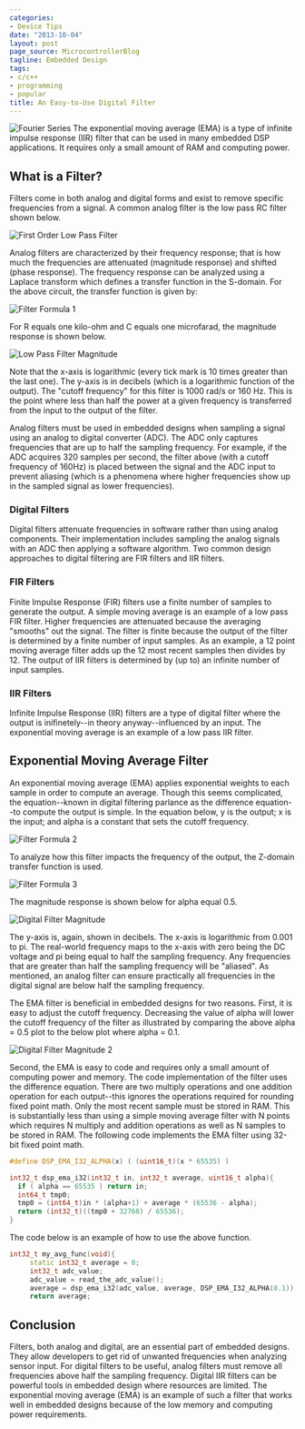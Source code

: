 ```yaml
---
categories:
- Device Tips
date: "2013-10-04"
layout: post
page_source: MicrocontrollerBlog
tagline: Embedded Design
tags:
- c/c++
- programming
- popular
title: An Easy-to-Use Digital Filter
---
```


![Fourier Series](/images/316px-Fourier_Series.svg)
The exponential moving average (EMA) is a type of infinite impulse response (IIR) filter
that can be used in many embedded DSP applications.  It requires only a small amount
of RAM and computing power.

## What is a Filter?

Filters come in both analog and digital forms and exist to remove specific frequencies
from a signal.  A common analog filter is the low pass RC filter shown below.

![First Order Low Pass Filter](/images/lpf-1st-order.png)

Analog filters are characterized by their frequency response; that is how much the
frequencies are attenuated (magnitude response) and shifted (phase response).  The
frequency response can be analyzed using a Laplace transform which defines a transfer
function in the S-domain.  For the above circuit, the transfer function is given by:

![Filter Formula 1](/images/filter-formula1.svg)

For R equals one kilo-ohm and C equals one microfarad, the magnitude response is
shown below.

![Low Pass Filter Magnitude](/images/lpf-mag.svg)

Note that the x-axis is logarithmic (every tick mark is 10 times greater than the last one).  The y-axis is in decibels (which is a logarithmic function of the output).  The "cutoff frequency" for this filter is 1000 rad/s or 160 Hz.  This is the point where less than half the power at a given frequency is transferred from the input to the output of the filter.

Analog filters must be used in embedded designs when sampling a signal using an
analog to digital converter (ADC).  The ADC only captures frequencies that are
up to half the sampling frequency.  For example, if the ADC acquires 320 samples
per second, the filter above (with a cutoff frequency of 160Hz) is placed between
the signal and the ADC input to prevent aliasing (which is a phenomena where higher
frequencies show up in the sampled signal as lower frequencies).

### Digital Filters

Digital filters attenuate frequencies in software rather than using analog
components.  Their implementation includes sampling the analog signals with
an ADC then applying a software algorithm.  Two common design approaches to
digital filtering are FIR filters and IIR filters.

### FIR Filters

Finite Impulse Response (FIR) filters use a finite number of samples to generate
the output.  A simple moving average is an example of a low pass FIR filter.  Higher
frequencies are attenuated because the averaging "smooths" out the signal.  The
filter is finite because the output of the filter is determined by a finite number
of input samples.  As an example, a 12 point moving average filter adds up the 12 most
recent samples then divides by 12.  The output of IIR filters is determined
by (up to) an infinite number of input samples.

### IIR Filters

Infinite Impulse Response (IIR) filters are a type of digital filter where the
output is inifinetely--in theory anyway--influenced by an input.  The exponential
moving average is an example of a low pass IIR filter.

## Exponential Moving Average Filter

An exponential moving average (EMA) applies exponential weights to each sample
in order to compute an average.  Though this seems complicated, the
equation--known in digital filtering parlance as the difference equation--to
compute the output is simple.  In the equation below, y is the output; x is
the input; and alpha is a constant that sets the cutoff frequency.

![Filter Formula 2](/images/filter-formula2.svg)

To analyze how this filter impacts the frequency of the output, the Z-domain transfer
function is used.

![Filter Formula 3](/images/filter-formula3.svg)

The magnitude response is shown below for alpha equal 0.5.

![Digital Filter Magnitude](/images/dig-mag.svg)

The y-axis is, again, shown in decibels.  The x-axis is logarithmic from 0.001 to
pi.  The real-world frequency maps to the x-axis with zero being the DC voltage
and pi being equal to half the sampling frequency.  Any frequencies that are
greater than half the sampling frequency will be "aliased". As mentioned, an
analog filter can ensure practically all frequencies in the digital signal are
below half the sampling frequency.

The EMA filter is beneficial in embedded designs for two reasons.  First, it is
easy to adjust the cutoff frequency.  Decreasing the value of alpha will lower
the cutoff frequency of the filter as illustrated by comparing the above
alpha = 0.5 plot to the below plot where alpha = 0.1.

![Digital Filter Magnitude 2](/images/dig-mag2.svg)

Second, the EMA is easy to code and requires only a small amount of computing power
and memory.  The code implementation of the filter uses the difference equation.  There
are two multiply operations and one addition operation for each output--this ignores
the operations required for rounding fixed point math.  Only the most recent sample
must be stored in RAM.  This is substantially less than using a simple moving average
filter with N points which requires N multiply and addition operations as well as N
samples to be stored in RAM.  The following code implements the EMA filter using 32-bit
fixed point math.

```c++
#define DSP_EMA_I32_ALPHA(x) ( (uint16_t)(x * 65535) )

int32_t dsp_ema_i32(int32_t in, int32_t average, uint16_t alpha){
  if ( alpha == 65535 ) return in;
  int64_t tmp0;
  tmp0 = (int64_t)in * (alpha+1) + average * (65536 - alpha);
  return (int32_t)((tmp0 + 32768) / 65536);
}
```

The code below is an example of how to use the above function.

```c++
int32_t my_avg_func(void){
     static int32_t average = 0;
     int32_t adc_value;    
     adc_value = read_the_adc_value();
     average = dsp_ema_i32(adc_value, average, DSP_EMA_I32_ALPHA(0.1));
     return average;
```

## Conclusion

Filters, both analog and digital, are an essential part of embedded designs.  They
allow developers to get rid of unwanted frequencies when analyzing sensor input.  For
digital filters to be useful, analog filters must remove all frequencies above half
the sampling frequency.  Digital IIR filters can be powerful tools in embedded design
where resources are limited.  The exponential moving average (EMA) is an example of
such a filter that works well in embedded designs because of the low memory and
computing power requirements.
